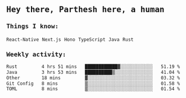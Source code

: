 <samp>
    <h2>Hey there, Parthesh here, a human</h2>
    <h3>Things I know: </h3>
    <code>React-Native</code> <code>Next.js</code> <code>Hono</code> <code>TypeScript</code> <code>Java</code> <code>Rust</code>
    <h3>Weekly activity:</h3>
<!--START_SECTION:waka-->

```txt
Rust         4 hrs 51 mins   ████████████▓░░░░░░░░░░░░   51.19 %
Java         3 hrs 53 mins   ██████████▒░░░░░░░░░░░░░░   41.04 %
Other        18 mins         ▓░░░░░░░░░░░░░░░░░░░░░░░░   03.32 %
Git Config   8 mins          ▒░░░░░░░░░░░░░░░░░░░░░░░░   01.58 %
TOML         8 mins          ▒░░░░░░░░░░░░░░░░░░░░░░░░   01.54 %
```

<!--END_SECTION:waka-->
</samp>
